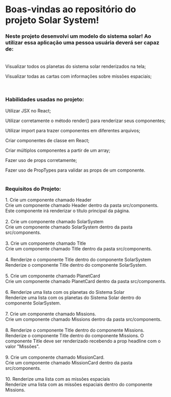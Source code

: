 <h1> Boas-vindas ao repositório do projeto Solar System! </h1>
<h3>
Neste projeto desenvolvi um modelo do sistema solar! Ao utilizar essa aplicação uma pessoa usuária deverá ser capaz de: <br><br>
 </h3>
 <p>
  Visualizar todos os planetas do sistema solar renderizados na tela;<br>

  Visualizar todas as cartas com informações sobre missões espaciais;
  </p> <br>
 
 <h3>Habilidades usadas no projeto:</h3>
 <p>

Utilizar JSX no React; <br>

Utilizar corretamente o método render() para renderizar seus componentes;<br>

Utilizar import para trazer componentes em diferentes arquivos;<br>

Criar componentes de classe em React;<br>

Criar múltiplos componentes a partir de um array;<br>

Fazer uso de props corretamente;<br>

Fazer uso de PropTypes para validar as props de um componente.<br><br>
</p>

 <h3> Requisitos do Projeto: </h3>
 
 <p> 
 1. Crie um componente chamado Header <br>
Crie um componente chamado Header dentro da pasta src/components. Este componente irá renderizar o título principal da página. <br><br>
2. Crie um componente chamado SolarSystem<br>
Crie um componente chamado SolarSystem dentro da pasta src/components.<br><br>
3. Crie um componente chamado Title<br>
Crie um componente chamado Title dentro da pasta src/components.<br><br>
4. Renderize o componente Title dentro do componente SolarSystem<br>
Renderize o componente Title dentro do componente SolarSystem.<br><br>
5. Crie um componente chamado PlanetCard<br>
Crie um componente chamado PlanetCard dentro da pasta src/components.<br><br>
6. Renderize uma lista com os planetas do Sistema Solar<br>
Renderize uma lista com os planetas do Sistema Solar dentro do componente SolarSystem.<br><br>
7. Crie um componente chamado Missions.<br>
Crie um componente chamado Missions dentro da pasta src/components.<br><br>
8. Renderize o componente Title dentro do componente Missions.<br>
Renderize o componente Title dentro do componente Missions.
O componente Title deve ser renderizado recebendo a prop headline com o valor "Missões".<br><br>
9. Crie um componente chamado MissionCard.<br>
Crie um componente chamado MissionCard dentro da pasta src/components.<br><br>
10.  Renderize uma lista com as missões espaciais<br>
Renderize uma lista com as missões espaciais dentro do componente Missions.<br><br>

</p>
 
